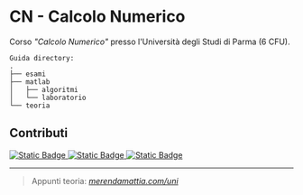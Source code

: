 # CN - Calcolo Numerico
Corso _"Calcolo Numerico"_ presso l'Università degli Studi di Parma (6 CFU).  
```
Guida directory:
.
├── esami
├── matlab
│	├── algoritmi
│ 	└── laboratorio
└── teoria
```

## Contributi
<a href="https://paypal.me/manueldiagostino?country.x=IT&locale.x=it_IT">
    <img alt="Static Badge" src="https://img.shields.io/badge/%40manueldiagostino-3558C1?style=flat&logo=paypal&link=https%3A%2F%2Fpaypal.me%2Fmanueldiagostino%3Fcountry.x%3DIT%26locale.x%3Dit_IT">
</a>
<a href="https://paypal.me/merendasaveriomattia?country.x=IT&locale.x=it_IT">
    <img alt="Static Badge" src="https://img.shields.io/badge/%40merendamattia-3558C1?style=flat&logo=paypal&link=https%3A%2F%2Fpaypal.me%merendasaveriomattia%3Fcountry.x%3DIT%26locale.x%3Dit_IT">
</a>
<a href="https://paypal.me/SimoColli?country.x=IT&locale.x=it_IT">
    <img alt="Static Badge" src="https://img.shields.io/badge/%40simonecolli-3558C1?style=flat&logo=paypal&link=https%3A%2F%2Fpaypal.me%SimoColli%3Fcountry.x%3DIT%26locale.x%3Dit_IT">
</a>

---

> Appunti teoria: _[merendamattia.com/uni](https://www.merendamattia.com/uni.html)_
